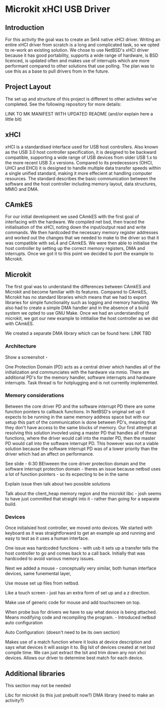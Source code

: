 # Microkit xHCI USB Driver

## Introduction

For this activity the goal was to create an Sel4 native xHCI driver. Writing an entire xHCI driver from scratch is a long and complicated task, so we opted to re-work an existing solution. We chose to use NetBSD's xHCI driver because it has good portability, supports a wide range of hardware, is BSD licenced, is updated often and makes use of interrupts which are more performant compared to other solutions that use polling. The plan was to use this as a base to pull drivers from in the future.   

## Project Layout

The set up and structure of this project is different to other activites we've completed. See the following repository for more details:

LINK TO MK MANIFEST WITH UPDATED README (and/or explain here a little bit)

## xHCI

xHCI is a standardised interface used for USB host controllers. Also known as the USB 3.0 host controller specification, it is designed to be backward compatible, supporting a wide range of USB devices from older USB 1.x to the more recent USB 3.x versions. Compared to its predecessors (OHCI, UHCI and EHCI) it is designed to handle multiple data transfer speeds within a single unified standard, making it more effecient at handling computer resources. The standard describes the basic communication between the software and the host controller including memory layout, data structures, MMIO and DMA.

## CAmkES

For our initial development we used CAmkES with the first goal of interfacing with the hardware. We compiled net bsd, then traced the initialisation of the xHCI, noting down the input/output read and write commands. We then hardcoded the necessary memory register addresses and worked out the changes that we needed to make to the driver so that it was compatible with seL4 and CAmkES. We were then able to initialise the host controller by setting up the correct memory registers, DMA and interrupts. Once we got it to this point we decided to port the example to Microkit.

## Microkit

The first goal was to understand the differences between CAmkES and Microkit and become familiar with its features. Compared to CAmkES, Microkit has no standard libraries which means that we had to export libraries for simple functionality such as logging and memory handling. We also had to create a simple DMA handler and in the absence of a build system we opted to use GNU Make. Once we had an understanding of microkit, we got our new example to intitialise the host controller as we did with CAmkES.

We created a separate DMA library which can be found here: LINK TBD

### Architecture

Show a screenshot - 

One Protection Domain (PD) acts as a central driver which handles all of the initialization and communciates with the hardware via mmio. There are additional PD's for the memory handler, software interrupts and hardware interrupts. Task thread is for hotplugging and is not currently implemented.


### Memory considerations

Between the core driver PD and the software interrupt PD there are some function pointers to callback functions. In NetBSD's original set up it expects to be running in the same memory address space but with our setup this part of the communication is done between PD's, meaning that they don't have access to the same blocks of memory. Our first attempt at resolving this solution invovled using a master PD that handles all of these functions, where the driver would call into the master PD, then the master PD would call into the software interrupt PD. This however was not a viable solution because the software interrupt PD was of a lower priority than the driver which had an affect on performance. 



See slide - 6:30
BEtweeen the core driver protection domain and the software interrupt protection domain - theres an issue because netbsd uses a lot of function pointers - so its ecpecting to be in the same 

Explain issue then talk about two possible solutions

Talk about the client_heap memory region and the microkit libc - josh seems to have just committed that straight into it - rather than going for a separate build. 

### Devices

Once initialsied host controller, we moved onto devices. We started with keyboard as it was straightforward to get an example up and running and easy to test as it uses a human interface.

One issue was hardcoded functions - with usb it sets up a transfer tells the host controller to go and comes back to a call back. Initially that was hardcoded to avoid various memory issues.

Next we added a mouse - conceptually very similar, both human interface devices, same funemental layer,

Use mouse set up files from netbsd.

Like a touch screen - just has an extra form of set up and a z direction.

Make use of generic code for mouse and add touchscreen on top.

When probe bus for drivers we have to say what device is being attached. Means modifying code and recompiling the program. - Introduced netbsd auto configuration

Auto Configuration: (doesn't need to be its own section)

Makes use of a match function where it looks at device description and says what devices it will assign it to. Big lsit of devices created at net bsd compile time. We can just extract the lsit and trim down any non xhci devices. Allows our driver to determine best match for each device.

## Additional libraries

This section may not be needed

Libc for microkit (is this just prebuilt now?)
DMA library (need to make an activity?)


